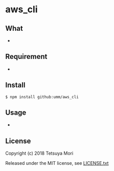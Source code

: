 # aws_cli

## What

* 

## Requirement

* 

## Install

```shell
$ npm install github:umm/aws_cli
```

## Usage

* 

## License

Copyright (c) 2018 Tetsuya Mori

Released under the MIT license, see [LICENSE.txt](LICENSE.txt)


